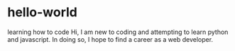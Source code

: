 # hello-world
learning how to code
Hi, I am new to coding and attempting to learn python and javascript.
In doing so, I hope to find a career as a web developer.
